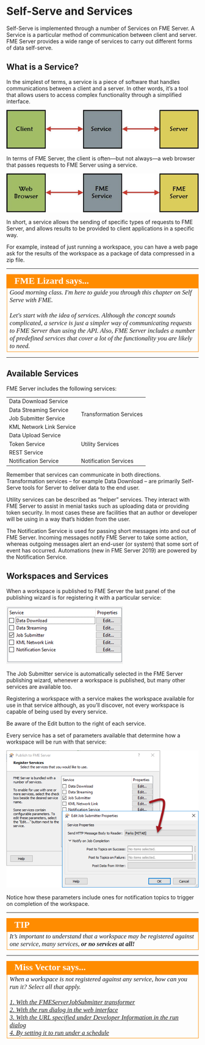 # Self-Serve and Services

Self-Serve is implemented through a number of Services on FME Server. A Service is a particular method of communication between client and server. FME Server provides a wide range of services to carry out different forms of data self-serve.


## What is a Service? ##

In the simplest of terms, a service is a piece of software that handles communications between a client and a server. In other words, it’s a tool that allows users to access complex functionality through a simplified interface.

![](./Images/Img3.001.WhatIsAService.png)

In terms of FME Server, the client is often—but not always—a web browser that passes requests to FME Server using a service.

![](./Images/Img3.002.WhatIsAnFMEService.png)

In short, a service allows the sending of specific types of requests to FME Server, and allows results to be provided to client applications in a specific way.

For example, instead of just running a workspace, you can have a web page ask for the results of the workspace as a package of data compressed in a zip file.

---

<table style="border-spacing: 0px">
<tr>
<td style="vertical-align:middle;background-color:darkorange;border: 2px solid darkorange">
<i class="fa fa-quote-left fa-lg fa-pull-left fa-fw" style="color:white;padding-right: 12px;vertical-align:text-top"></i>
<span style="color:white;font-size:x-large;font-weight: bold;font-family:serif">FME Lizard says...</span>
</td>
</tr>

<tr>
<td style="border: 1px solid darkorange">
<span style="font-family:serif; font-style:italic; font-size:larger">
Good morning class. I'm here to guide you through this chapter on Self Serve with FME.
<br><br>Let's start with the idea of services. Although the concept sounds complicated, a service is just a simpler way of communicating requests to FME Server than using the API. Also, FME Server includes a number of predefined services that cover a lot of the functionality you are likely to need.
</span>
</td>
</tr>
</table>

---

## Available Services ##

FME Server includes the following services:

<table>
<tr><td>Data Download Service</td><td rowspan="4">Transformation Services</td></tr>
<tr><td>Data Streaming Service</td></tr>
<tr><td>Job Submitter Service</td></tr>
<tr><td>KML Network Link Service</td></tr>

<tr><td>Data Upload Service</td><td rowspan="4">Utility Services</td></tr>
<tr><td>Token Service</td></tr>
<tr><td>REST Service</td></tr>
<tr></tr>
<tr><td>Notification Service</td><td>Notification Services</td></tr>

</table>

Remember that services can communicate in both directions. Transformation services – for example Data Download – are primarily Self-Serve tools for Server to deliver data to the end user.

Utility services can be described as “helper” services. They interact with FME Server to assist in menial tasks such as uploading data or providing token security. In most cases these are facilities that an author or developer will be using in a way that’s hidden from the user.

The Notification Service is used for passing short messages into and out of FME Server. Incoming messages notify FME Server to take some action, whereas outgoing messages alert an end-user (or system) that some sort of event has occurred. Automations (new in FME Server 2019) are powered by the Notification Service.


## Workspaces and Services ##

When a workspace is published to FME Server the last panel of the publishing wizard is for registering it with a particular service:

![](./Images/Img3.003.RegisteringServices.png)

The Job Submitter service is automatically selected in the FME Server publishing wizard, whenever a workspace is published, but many other services are available too.

Registering a workspace with a service makes the workspace available for use in that service although, as you’ll discover, not every workspace is capable of being used by every service.

Be aware of the Edit button to the right of each service.

Every service has a set of parameters available that determine how a workspace will be run with that service:

![](./Images/Img3.004.RegisteringServicesEditDialog.png)

Notice how these parameters include ones for notification topics to trigger on completion of the workspace.

---

<table style="border-spacing: 0px">
<tr>
<td style="vertical-align:middle;background-color:darkorange;border: 2px solid darkorange">
<i class="fa fa-exclamation-triangle fa-lg fa-pull-left fa-fw" style="color:white;padding-right: 12px;vertical-align:text-top"></i>
<span style="color:white;font-size:x-large;font-weight: bold;font-family:serif">TIP</span>
</td>
</tr>

<tr>
<td style="border: 1px solid darkorange">
<span style="font-family:serif; font-style:italic; font-size:larger">
It’s important to understand that a workspace may be registered against one
service, many services, <strong>or no services at all!</strong>
</span>
</td>
</tr>
</table>

---

<!--Person X Says Section-->

<table style="border-spacing: 0px">
<tr>
<td style="vertical-align:middle;background-color:darkorange;border: 2px solid darkorange">
<i class="fa fa-quote-left fa-lg fa-pull-left fa-fw" style="color:white;padding-right: 12px;vertical-align:text-top"></i>
<span style="color:white;font-size:x-large;font-weight: bold;font-family:serif">Miss Vector says...</span>
</td>
</tr>

<tr>
<td style="border: 1px solid darkorange">
<span style="font-family:serif; font-style:italic; font-size:larger">
When a workspace is not registered against any service, how can you run it? Select all that apply.
<br><br><a href="http://52.73.3.37/fmedatastreaming/Manual/QAResponse2017.fmw?chapter=22&question=2&answer=1&DestDataset_TEXTLINE=C%3A%5CFMEOutput%5CQAResponse.html">1. With the FMEServerJobSubmitter transformer</a>
<br><a href="http://52.73.3.37/fmedatastreaming/Manual/QAResponse2017.fmw?chapter=22&question=2&answer=2&DestDataset_TEXTLINE=C%3A%5CFMEOutput%5CQAResponse.html">2. With the run dialog in the web interface</a>
<br><a href="http://52.73.3.37/fmedatastreaming/Manual/QAResponse2017.fmw?chapter=22&question=2&answer=3&DestDataset_TEXTLINE=C%3A%5CFMEOutput%5CQAResponse.html">3. With the URL specified under Developer Information in the run dialog</a>
<br><a href="http://52.73.3.37/fmedatastreaming/Manual/QAResponse2017.fmw?chapter=22&question=2&answer=4&DestDataset_TEXTLINE=C%3A%5CFMEOutput%5CQAResponse.html">4. By setting it to run under a schedule</a>
</span>
</td>
</tr>
</table>
